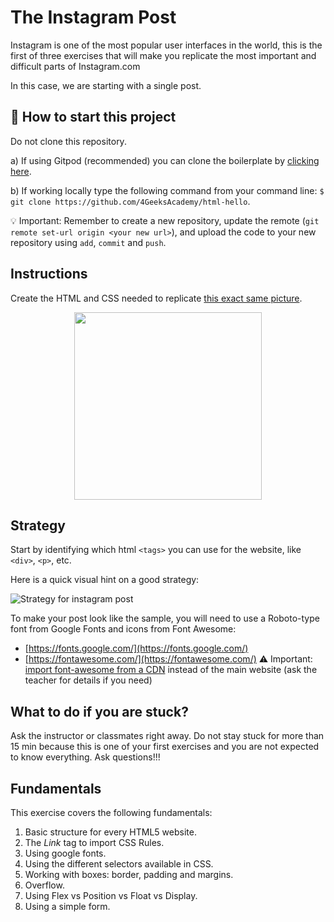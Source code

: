 # The Instagram Post

Instagram is one of the most popular user interfaces in the world, this is the first of three exercises that will make you replicate the most important and difficult parts of Instagram.com

In this case, we are starting with a single post.

## 🌱  How to start this project

Do not clone this repository.

a) If using Gitpod (recommended) you can clone the boilerplate by [clicking here](https://gitpod.io#https://github.com/4GeeksAcademy/html-hello).

b) If working locally type the following command from your command line: `$ git clone https://github.com/4GeeksAcademy/html-hello`.

💡 Important: Remember to create a new repository, update the remote (`git remote set-url origin <your new url>`), and upload the code to your new repository using `add`, `commit` and `push`.


## Instructions

Create the HTML and CSS needed to replicate [this exact same picture](https://github.com/breatheco-de/exercise-instagram-post/blob/master/preview.png?raw=true).

<p align="center"><img src="https://github.com/breatheco-de/exercise-instagram-post/blob/master/preview.png?raw=true" height="300" /></p>

## Strategy

Start by identifying which html `<tags>` you can use for the website, like `<div>`, `<p>`, etc. 

Here is a quick visual hint on a good strategy:

![Strategy for instagram post](https://github.com/breatheco-de/exercise-instagram-post/blob/master/strategy.gif?raw=true)

To make your post look like the sample, you will need to use a Roboto-type font from Google Fonts and icons from Font Awesome:

- [https://fonts.google.com/](https://fonts.google.com/)
- [https://fontawesome.com/](https://fontawesome.com/) ⚠️ Important: [import font-awesome from a CDN](https://www.bootstrapcdn.com/fontawesome/) instead of the main website (ask the teacher for details if you need)


## What to do if you are stuck?

Ask the instructor or classmates right away. Do not stay stuck for more than 15 min because this is one of your first exercises and you are not expected to know everything. Ask questions!!!

## Fundamentals
This exercise covers the following fundamentals:

1. Basic structure for every HTML5 website.  
2. The *Link* tag to import CSS Rules.  
3. Using google fonts.  
3. Using the different selectors available in CSS.  
4. Working with boxes: border, padding and margins.  
5. Overflow.  
6. Using Flex vs Position vs Float vs Display.  
7. Using a simple form.  
